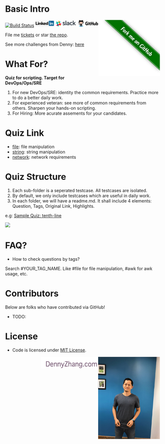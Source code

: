# Basic Intro
<a href="https://github.com/DennyZhang?tab=followers"><img align="right" width="200" height="183" src="https://raw.githubusercontent.com/USDevOps/mywechat-slack-group/master/images/fork_github.png" /></a>

[![Build Status](https://travis-ci.org/DennyZhang/challenges-script.svg?branch=master)](https://travis-ci.org/DennyZhang/challenges-script) [![LinkedIn](https://raw.githubusercontent.com/USDevOps/mywechat-slack-group/master/images/linkedin.png)](https://www.linkedin.com/in/dennyzhang001) [![Slack](https://raw.githubusercontent.com/USDevOps/mywechat-slack-group/master/images/slack.png)](https://www.dennyzhang.com/slack) [![Github](https://raw.githubusercontent.com/USDevOps/mywechat-slack-group/master/images/github.png)](https://github.com/DennyZhang)

File me [tickets](https://github.com/DennyZhang/challenges-script/issues) or star [the repo](https://github.com/DennyZhang/challenges-script).

See more challenges from Denny: [here](https://www.dennyzhang.com/battle)

# What For?

**Quiz for scripting. Target for DevOps/Ops/SRE**
1. For new DevOps/SRE: identity the common requirements. Practice more to do a better daily work.
2. For experienced veteran: see more of common requirements from others. Sharpen your hands-on scripting.
3. For Hiring: More acurate assements for your candidates.

# Quiz Link
- [file](./file): file manipulation
- [string](./string): string manipulation
- [network](./network): network requirements

# Quiz Structure
1. Each sub-folder is a seperated testcase. All testcases are isolated.
2. By default, we only include testcases which are useful in daily work.
3. In each folder, we will have a readme.md. It shall include 4 elements: Question, Tags, Original Link, Highlights.

e.g: [Sample Quiz: tenth-line](./file/tenth-line/readme.md)

<a href="https://www.dennyzhang.com"><img src="https://raw.githubusercontent.com/DennyZhang/challenges-script/master/misc/quiz_sample.png"/> </a>

# FAQ?

- How to check questions by tags?

Search #YOUR_TAG_NAME. Like #file for file manipulation, #awk for awk usage, etc.

# Contributors
Below are folks who have contributed via GitHub!
- TODO:

# License
- Code is licensed under [MIT License](https://www.dennyzhang.com/wp-content/mit_license.txt).

<a href="https://www.dennyzhang.com"><img align="right" width="201" height="268" src="https://raw.githubusercontent.com/USDevOps/mywechat-slack-group/master/images/denny_201706.png"></a>

<a href="https://www.dennyzhang.com"><img align="right" width="185" height="37" src="https://raw.githubusercontent.com/USDevOps/mywechat-slack-group/master/images/dns_small.png"></a>
